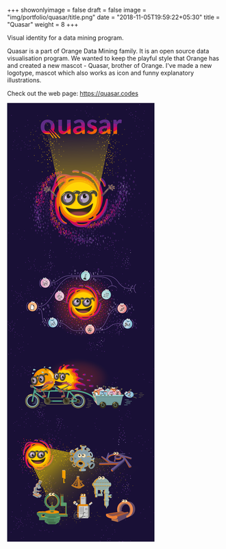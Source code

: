 +++
showonlyimage = false
draft = false
image = "img/portfolio/quasar/title.png"
date = "2018-11-05T19:59:22+05:30"
title = "Quasar"
weight = 8
+++

Visual identity for a data mining program.
<!--more-->

Quasar is a part of Orange Data Mining family. It is an open source data visualisation program. We wanted to keep the playful style that Orange has and created a new mascot - Quasar, brother of Orange. I've made a new logotype, mascot which also works as icon and funny explanatory illustrations.

Check out the web page: https://quasar.codes

![Quasar](/img/portfolio/quasar/quasar_all_illustrations.png)
